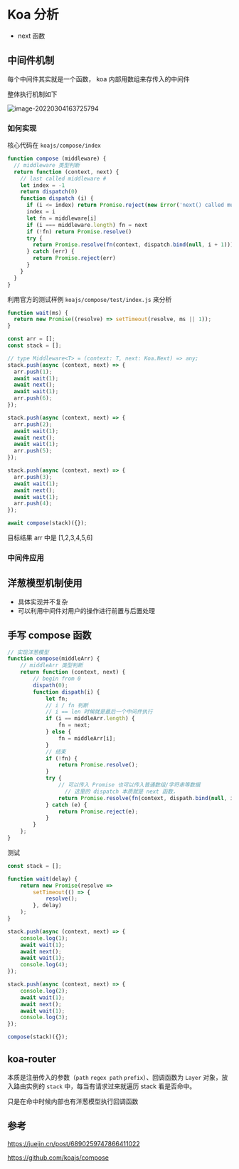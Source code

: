 # Koa 分析



* next 函数



## 中间件机制

每个中间件其实就是一个函数， koa 内部用数组来存传入的中间件

整体执行机制如下

![image-20220304163725794](https://typora-1300781048.cos.ap-beijing.myqcloud.com/img/image-20220304163725794.png)



### 如何实现

核心代码在  `koajs/compose/index`

```js
function compose (middleware) {
  // middleware 类型判断
  return function (context, next) {
    // last called middleware #
    let index = -1
    return dispatch(0)
    function dispatch (i) {
      if (i <= index) return Promise.reject(new Error('next() called multiple times'))
      index = i
      let fn = middleware[i]
      if (i === middleware.length) fn = next
      if (!fn) return Promise.resolve()
      try {
        return Promise.resolve(fn(context, dispatch.bind(null, i + 1)))
      } catch (err) {
        return Promise.reject(err)
      }
    }
  }
}
```

利用官方的测试样例 `koajs/compose/test/index.js` 来分析

```js
function wait(ms) {
  return new Promise((resolve) => setTimeout(resolve, ms || 1));
}

const arr = [];
const stack = [];

// type Middleware<T> = (context: T, next: Koa.Next) => any;
stack.push(async (context, next) => {
  arr.push(1);
  await wait(1);
  await next();
  await wait(1);
  arr.push(6);
});

stack.push(async (context, next) => {
  arr.push(2);
  await wait(1);
  await next();
  await wait(1);
  arr.push(5);
});

stack.push(async (context, next) => {
  arr.push(3);
  await wait(1);
  await next();
  await wait(1);
  arr.push(4);
});

await compose(stack)({});

```

目标结果 arr 中是 [1,2,3,4,5,6]



### 中间件应用





## 洋葱模型机制使用

* 具体实现并不复杂
* 可以利用中间件对用户的操作进行前置与后置处理



## 手写 compose 函数



```js
// 实现洋葱模型
function compose(middleArr) {
	// middleArr 类型判断
	return function (context, next) {
		// begin from 0
		dispath(0);
		function dispath(i) {
			let fn;
			// i / fn 判断
			// i == len 时候就是最后一个中间件执行
			if (i == middleArr.length) {
				fn = next;
			} else {
				fn = middleArr[i];
			}
			// 结束
			if (!fn) {
				return Promise.resolve();
			}
			try {
				// 可以传入 Promise 也可以传入普通数组/字符串等数据
                  // 这里的 dispatch 本质就是 next 函数，
				return Promise.resolve(fn(context, dispath.bind(null, i + 1)));
			} catch (e) {
				return Promise.reject(e);
			}
		}
	};
}
```

测试

```js
const stack = [];

function wait(delay) {
	return new Promise(resolve =>
		setTimeout(() => {
			resolve();
		}, delay)
	);
}

stack.push(async (context, next) => {
	console.log(1);
	await wait(1);
	await next();
	await wait(1);
	console.log(4);
});

stack.push(async (context, next) => {
	console.log(2);
	await wait(1);
	await next();
	await wait(1);
	console.log(3);
});

compose(stack)({});
```







## koa-router

本质是注册传入的参数（`path` `regex path` `prefix`）、回调函数为 `Layer` 对象，放入路由实例的 `stack` 中，每当有请求过来就遍历 stack 看是否命中。

只是在命中时候内部也有洋葱模型执行回调函数















## 参考

https://juejin.cn/post/6890259747866411022

https://github.com/koajs/compose